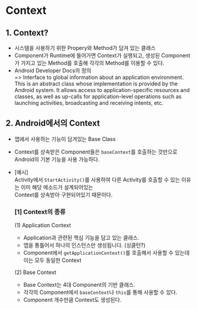 # Context

## 1. Context?
- 시스템을 사용하기 위한 Propery와 Method가 담겨 있는 클래스
- Component가 Runtime에 들어가면 Context가 실행되고, 생성된 Component가 가지고 있는 Method를 호출해 각각의 Method를 이용할 수 있다.
- Android Developer Docs의 정의 \
  => Interface to global information about an application environment. This is an abstract class whose implementation is provided by the Android system. It allows access to application-specific resources and classes, as well as up-calls for application-level operations such as launching activities, broadcasting and receiving intents, etc.

## 2. Android에서의 Context
- 앱에서 사용하는 기능이 담겨있는 Base Class
- Context를 상속받은 Component들은 ``baseContext``를 호출하는 것만으로 Android의 기본 기능을 사용 가능하다.
- [예시] \
  Activity에서 ``StartActivity()``를 사용하여 다른 Activity를 호출할 수 있는 이유는 이미 해당 메소드가 설계되어있는\
  Context를 상속받아 구현되어있기 때문이다.
  
  ### [1] Context의 종류  
  (1) Application Context 
  - Application과 관련된 핵심 기능을 담고 있는 클래스.
  - 앱을 통틀어서 하나의 인스턴스만 생성됩니다. (싱클턴?)
  - Component에서 `getApplicationContext()`를 호출해서 사용할 수 있는데 이는 모두 동일한 Context

  (2) Base Context
  - Base Context는 4대 Component의 기반 클래스.
  - 각각의 Component에서 `baseContext`나 `this`를 통해 사용할 수 있다.
  - Component 개수만큼 Context도 생성된다.
